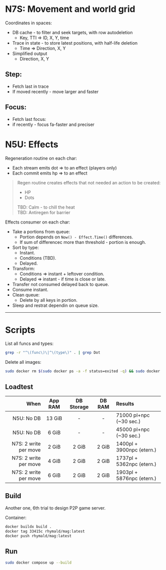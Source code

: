# N7S: Movement and world grid

Coordinates in spaces: 
- DB cache - to filter and seek targets, with row autodeletion
  - Key, TTI => ID, X, Y, time
- Trace in state - to store latest positions, with half-life deletion
  - Time => Direction, X, Y
- Simplified output
  - Direction, X, Y

## Step:
- Fetch last in trace
- If moved recently - move larger and faster

## Focus:
- Fetch last focus:
- if recently - focus fa-faster and preciser

# N5U: Effects

Regeneration routine on each char:
- Each stream emits dot => to an effect (players only)
- Each commit emits hp => to an effect

> Regen routine creates effects that not needed an action to be created:
> - HP
> - Dots  
>
> TBD: Calm - to chill the heat  
> TBD: Antiregen for barrier

Effects consumer on each char:
- Take a portions from queue:
  - Portion depends on `Now() - Effect.Time()` differences.
  - If sum of differencec more than threshold - portion is enough.
- Sort by type:
  - Instant.
  - Conditions (TBD).
  - Delayed.
- Transform:
  - Conditions => instant + leftover condition.
  - Delayed => instant - if time is close or late.
- Transfer not consumed delayed back to queue.
- Consume instant.
- Clean queue:
  - Delete by all keys in portion.
- Sleep and restrat dependin on queue size. 

--- 

# Scripts

List all funcs and types:
```bash
grep -r "^\(func\)\|^\(type\)" . | grep Dot
```

Delete all images: 
```bash
sudo docker rm $(sudo docker ps -a -f status=exited -q) && sudo docker rmi $(sudo docker images -a -q)
```

## Loadtest

|When|App RAM|DB Storage|DB RAM|Results|
|-:|:-:|:-:|:-:|:-|
|N5U: No DB|13 GiB|-|-|71000 pl+npc (~30 sec.)|
|N5U: No DB|6 GiB|-|-|45000 pl+npc (~30 sec.)|
|N7S: 2 write per move|2 GiB|2 GiB|2 GiB|1400pl + 3900npc (etern.)|
|N7S: 2 write per move|4 GiB|2 GiB|2 GiB|1737pl + 5362npc (etern.) |
|N7S: 2 write per move|6 GiB|2 GiB|2 GiB|1903pl + 5876npc (etern.) |

## Build
Another one, 6th trial to design P2P game server.

Container: 

```bash
docker buildx build .
docker tag 33415c rhymald/mag:latest
docker push rhymald/mag:latest
```

## Run

```bash
sudo docker compose up --build
```
